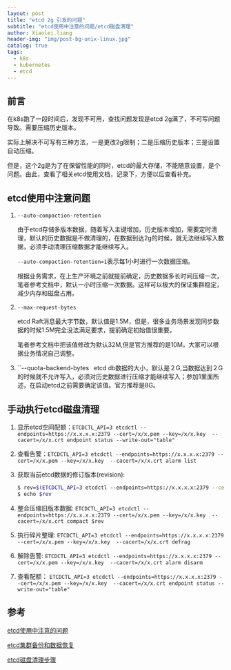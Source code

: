 ```yaml
---
layout: post
title: "etcd 2g 引发的问题"
subtitle: "etcd使用中注意的问题/etcd磁盘清理"
author: Xiaolei.liang
header-img: "img/post-bg-unix-linux.jpg"
catalog: true
tags:
  - k8s
  - kubernetes
  - etcd
---
```

## 前言
在k8s跑了一段时间后，发现不可用，查找问题发现是etcd 2g满了，不可写问题导致。需要压缩历史版本。

实际上解决不可写有三种方法，一是更改2g限制；二是压缩历史版本；三是设置自动压缩。

但是，这个2g是为了在保留性能的同时，etcd的最大存储，不能随意设置，是个问题。由此，查看了相关etcd使用文档，记录下，方便以后查看补充。

## etcd使用中注意问题
1. ``--auto-compaction-retention`` 
    
    由于etcd存储多版本数据，随着写入主键增加，历史版本增加，需要定时清理，默认的历史数据是不做清理的，在数据到达2g的时候，就无法继续写入数据，必须手动清理压缩数据才能继续写入。

    ``--auto-compaction-retention=1``表示每1小时进行一次数据压缩。

    根据业务需求，在上生产环境之前就提前确定，历史数据多长时间压缩一次，笔者参考文档中，默认一小时压缩一次数据。这样可以极大的保证集群稳定，减少内存和磁盘占用。

2. ``--max-request-bytes``
    
    etcd Raft消息最大字节数，默认值是1.5M，但是，很多业务场景发现同步数据的时候1.5M完全没法满足要求，提前确定初始值很重要。

    笔者参考文档中把该值修改为默认32M,但是官方推荐的是10M，大家可以根据业务情况自己调整。

3. ``--quota-backend-bytes`
`
    etcd db数据的大小，默认是２G,当数据达到２G的时候就不允许写入，必须对历史数据进行压缩才能继续写入；参加1里面所述，在启动etcd之前需要确定该值。官方推荐是8G。

## 手动执行etcd磁盘清理
1. 显示etcd空间配额：``ETCDCTL_API=3 etcdctl --endpoints=https://x.x.x.x:2379 --cert=/x/x.pem --key=/x/x.key  --cacert=/x/x.crt endpoint status --write-out="table"``
2. 查看告警：``ETCDCTL_API=3 etcdctl --endpoints=https://x.x.x.x:2379 --cert=/x/x.pem --key=/x/x.key  --cacert=/x/x.crt alarm list ``
3. 获取当前etcd数据的修订版本(revision): 
    ```bash
    $ rev=$(ETCDCTL_API=3 etcdctl --endpoints=https://x.x.x.x:2379 --cert=/x/x.pem --key=/x/x.key  --cacert=/x/x.crt endpoint status --write-out="json" | egrep -o '"revision":[0-9]*' | egrep -o '[0-9].*')
    $ echo $rev
    ```
4. 整合压缩旧版本数据: ``ETCDCTL_API=3 etcdctl --endpoints=https://x.x.x.x:2379 --cert=/x/x.pem --key=/x/x.key  --cacert=/x/x.crt compact $rev``

5. 执行碎片整理: ``ETCDCTL_API=3 etcdctl --endpoints=https://x.x.x.x:2379 --cert=/x/x.pem --key=/x/x.key  --cacert=/x/x.crt defrag``
6. 解除告警: ``ETCDCTL_API=3 etcdctl --endpoints=https://x.x.x.x:2379 --cert=/x/x.pem --key=/x/x.key  --cacert=/x/x.crt alarm disarm``
7. 查看配额： ``ETCDCTL_API=3 etcdctl --endpoints=https://x.x.x.x:2379 --cert=/x/x.pem --key=/x/x.key  --cacert=/x/x.crt endpoint status --write-out="table"``

## 参考
[etcd使用中注意的问题](https://www.cnblogs.com/davygeek/p/8951999.html)

[etcd集群备份和数据恢复](https://my.oschina.net/u/2306127/blog/2986736)

[etcd磁盘清理步骤](https://www.cnblogs.com/lvcisco/p/10775021.html)